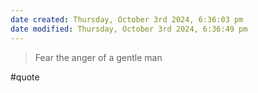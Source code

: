```yaml
---
date created: Thursday, October 3rd 2024, 6:36:03 pm
date modified: Thursday, October 3rd 2024, 6:36:49 pm
---
```

> Fear the anger of a gentle man

#quote 